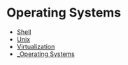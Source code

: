 # Operating Systems

- [Shell](shell/index.md)
- [Unix](unix/index.md)
- [Virtualization](virtualization.md)
- [_Operating Systems](_operating-systems.md)
